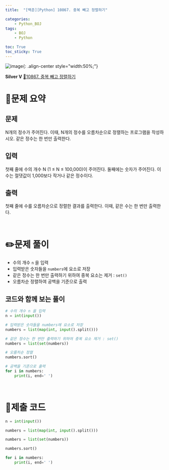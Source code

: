 ```yaml
---
title:  "[백준][Python] 10867. 중복 빼고 정렬하기" 

categories: 
    - Python_BOJ
tags: 
    - BOJ
    - Python

toc: True
toc_sticky: True
---
```

![image](https://github.com/user-attachments/assets/32319fe8-99e9-4031-b5d1-9f1909b510dc){: .align-center style="width:50%;"}

**Silver Ⅴ** 
[🔗10867. 중복 빼고 정렬하기](https://www.acmicpc.net/problem/10867)

# 📝문제 요약
## 문제

N개의 정수가 주어진다. 이때, N개의 정수를 오름차순으로 정렬하는 프로그램을 작성하시오. 같은 정수는 한 번만 출력한다.

## 입력

첫째 줄에 수의 개수 N (1 ≤ N ≤ 100,000)이 주어진다. 둘째에는 숫자가 주어진다. 이 수는 절댓값이 1,000보다 작거나 같은 정수이다.

## 출력

첫째 줄에 수를 오름차순으로 정렬한 결과를 출력한다. 이때, 같은 수는 한 번만 출력한다.


<br>

# ✏️문제 풀이
- 수의 개수 `n` 을 입력
- 입력받은 숫자들을 `numbers`에 요소로 저장
- 같은 정수는 한 번만 출력하기 위하여 중복 요소는 제거 : `set()`
- 오름차순 정렬하여 공백을 기준으로 출력

## 코드와 함께 보는 풀이

```python
# 수의 개수 n 을 입력
n = int(input())

# 입력받은 숫자들을 numbers에 요소로 저장
numbers = list(map(int, input().split()))

# 같은 정수는 한 번만 출력하기 위하여 중복 요소 제거 : set() 
numbers = list(set(numbers))

# 오름차순 정렬
numbers.sort()

# 공백을 기준으로 출력
for i in numbers:
    print(i, end=' ')
```

<br>

# 💯제출 코드
```python
n = int(input())

numbers = list(map(int, input().split()))

numbers = list(set(numbers))

numbers.sort()

for i in numbers:
    print(i, end=' ')
```